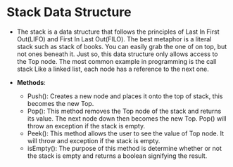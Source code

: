 ﻿# Stack Data Structure

- The stack is a data structure that follows the principles of Last In First Out(LIFO)
and First In Last Out(FILO). The best metaphor is a literal stack such as stack of books.
You can easily grab the one of on top, but not ones beneath it. Just so, this data structure
only allows access to the Top node. The most common example in programming is the call stack
Like a linked list, each node has a reference to the next one.

- **Methods**:
    - Push(): Creates a new node and places it onto the top of stack, this becomes the 
    new Top.
    - Pop(): This method removes the Top node of the stack and returns its value. The
    next node down then becomes the new Top. Pop() will throw an exception if the stack
    is empty.
    - Peek(): This method allows the user to see the value of Top node. It will throw
    and exception if the stack is empty.
    - isEmpty(): The purpose of this method is determine whether or not the stack is empty
    and returns a boolean signifying the result.